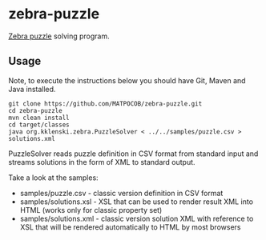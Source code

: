 zebra-puzzle
============

<a href="http://en.wikipedia.org/wiki/Zebra_Puzzle">Zebra puzzle</a> solving program.

Usage
-----

Note, to execute the instructions below you should have Git, Maven and Java installed.

    git clone https://github.com/MATPOCOB/zebra-puzzle.git
    cd zebra-puzzle
    mvn clean install
    cd target/classes
    java org.kklenski.zebra.PuzzleSolver < ../../samples/puzzle.csv > solutions.xml
    
PuzzleSolver reads puzzle definition in CSV format from standard input and streams solutions in the form of XML to standard output.

Take a look at the samples:
* samples/puzzle.csv - classic version definition in CSV format
* samples/solutions.xsl - XSL that can be used to render result XML into HTML (works only for classic property set)
* samples/solutions.xml - classic version solution XML with reference to XSL that will be rendered automatically to HTML by most browsers